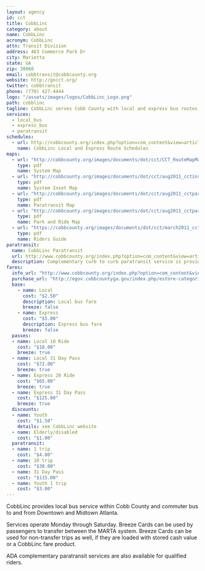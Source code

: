 ```yaml
---
layout: agency
id: cct
title: CobbLinc
category: about
name: CobbLinc
acronym: CobbLinc
attn: Transit Division
address: 463 Commerce Park Dr
city: Marietta
state: GA
zip: 30060
email: cobbtransit@cobbcounty.org
website: http://gocct.org/
twitter: cobbtransit
phone: (770) 427-4444
logo: "/assets/images/logos/CobbLinc_Logo.png"
path: cobblinc
tagline: CobbLinc serves Cobb County with local and express bus routes.
services:
  - local_bus
  - express_bus
  - paratransit
schedules:
  - url: http://cobbcounty.org/index.php?option=com_content&view=article&id=462&Itemid=431
    name: CobbLinc Local and Express Route Schedules
maps:
  - url: "http://cobbcounty.org/images/documents/dot/cct/CCT_RouteMapMay5_2015.pdf"
    type: pdf
    name: System Map
  - url: "http://cobbcounty.org/images/documents/dot/cct/aug2011_cctinset_update.pdf"
    type: pdf
    name: System Inset Map
  - url: "http://cobbcounty.org/images/documents/dot/cct/aug2011_cctparatransit.pdf"
    type: pdf
    name: Paratransit Map
  - url: "http://cobbcounty.org/images/documents/dot/cct/aug2011_cctparkandride.pdf"
    type: pdf
    name: Park and Ride Map
  - url: "https://cobbcounty.org/images/documents/dot/cct/march2011_cct_ridersguide.pdf"
    type: pdf
    name: Riders Guide
paratransit:
  name: CobbLinc Paratransit
  url: http://www.cobbcounty.org/index.php?option=com_content&view=article&id=469&Itemid=427
  description: Complementary curb to curb paratransit service is provided to individuals who cannot use the regular CobbLinc bus. Passengers must be certified to use paratransit service.
fares:
  info_url: "http://www.cobbcounty.org/index.php?option=com_content&view=article&id=471&Itemid=422"
  purchase_url: "http://egov.cobbcountyga.gov/index.php/estore-categories/2/168/cct-bus-passes"
  base: 
    - name: Local
      cost: "$2.50"
      description: Local bus fare
      breeze: false
    - name: Express
      cost: "$5.00"
      description: Express bus fare
      breeze: false
  passes:
  - name: Local 10 Ride
    cost: "$18.00"
    breeze: true
  - name: Local 31 Day Pass
    cost: "$72.00"
    breeze: true
  - name: Express 20 Ride
    cost: "$65.00"
    breeze: true
  - name: Express 31 Day Pass
    cost: "$125.00"
    breeze: true
  discounts: 
  - name: Youth
    cost: "$1.50" 
    details: see CobbLinc website
  - name: Elderly/disabled
    cost: "$1.00"
  paratransit: 
  - name: 1 trip
    cost: "$4.00"
  - name: 10 trip
    cost: "$30.00"
  - name: 31 Day Pass
    cost: "$115.00"
  - name: Youth 1 trip
    cost: "$3.00"
---
```


CobbLinc provides local bus service within Cobb County and commuter bus to and from Downtown and Midtown Atlanta.  

Services operate Monday through Saturday.  Breeze Cards can be used by passengers to transfer between the MARTA system.  Breeze Cards can be used for non-transfer trips as well, if they are loaded with stored cash value or a CobbLinc fare product.  

ADA complementary paratransit services are also available for qualified riders.

